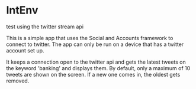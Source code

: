 IntEnv
======

test using the twitter stream api

This is a simple app that uses the Social and Accounts framework to connect to twitter. 
The app can only be run on a device that has a twitter account set up.

It keeps a connection open to the twitter api and gets the latest tweets on the keyword 'banking' and displays them.
By default, only a maximum of 10 tweets are shown on the screen. If a new one comes in, the oldest gets removed.
